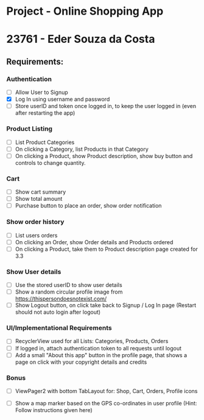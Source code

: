 # Project - Online Shopping App
# 23761 - Eder Souza da Costa

## Requirements: 
### Authentication
- [ ] Allow User to Signup 
- [x] Log In using username and password 
- [ ] Store userID and token once logged in, to keep the user logged in (even after restarting the app) 
### Product Listing 
- [ ] List Product Categories 
- [ ] On clicking a Category, list Products in that Category 
- [ ] On clicking a Product, show Product description, show buy button and controls to change quantity.  
### Cart 
- [ ] Show cart summary 
- [ ] Show total amount 
- [ ] Purchase button to place an order, show order notification 
### Show order history 
- [ ] List users orders 
- [ ] On clicking an Order, show Order details and Products ordered 
- [ ] On clicking a Product, take them to Product description page created for 3.3 
### Show User details 
- [ ] Use the stored userID to show user details 
- [ ] Show a random circular profile image from https://thispersondoesnotexist.com/ 
- [ ] Show Logout button, on click take back to Signup / Log In page (Restart should not auto login after logout) 
### UI/Implementational Requirements 
- [ ] RecyclerView used for all Lists: Categories, Products, Orders 
- [ ] If logged in, attach authentication token to all requests until logout 
- [ ] Add a small "About this app" button in the profile page, that shows a page on click with your copyright details and credits 
### Bonus 
- [ ] ViewPager2 with bottom TabLayout for: Shop, Cart, Orders, Profile icons 
- [ ] Show a map marker based on the GPS co-ordinates in user profile (Hint: Follow instructions given here) 
 
